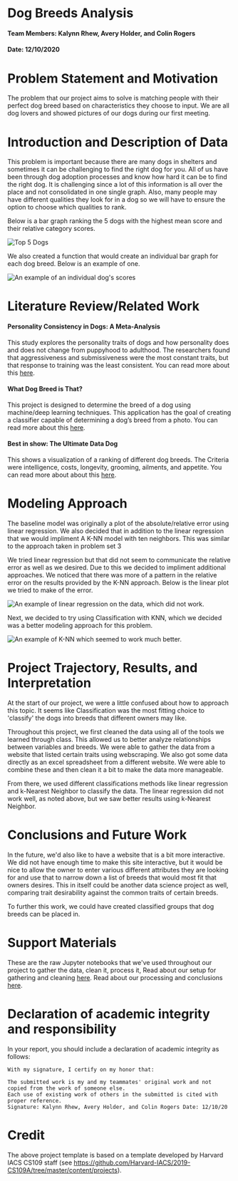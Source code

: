 # Dog Breeds Analysis
#### Team Members: Kalynn Rhew, Avery Holder, and Colin Rogers
#### Date: 12/10/2020

# Problem Statement and Motivation

The problem that our project aims to solve is matching people with their perfect dog breed based on characteristics they choose to input. We are all dog lovers and showed pictures of our dogs during our first meeting.

# Introduction and Description of Data
This problem is important because there are many dogs in shelters and sometimes it can be challenging to find the right dog for you. All of us have been through dog adoption processes and know how hard it can be to find the right dog. It is challenging since a lot of this information is all over the place and not consolidated in one single graph. Also, many people may have different qualities they look for in a dog so we will have to ensure the option to choose which qualities to rank.

Below is a bar graph ranking the 5 dogs with the highest mean score and their relative category scores.

![Top 5 Dogs](/images/top5.png)


We also created a function that would create an individual bar graph for each dog breed. Below is an example of one.

![An example of an individual dog's scores](/images/example_dog_graph.png)

# Literature Review/Related Work 
#### Personality Consistency in Dogs: A Meta-Analysis
This study explores the personality traits of dogs and how personality does and does not change from puppyhood to adulthood. The researchers found that aggressiveness and submissiveness were the most constant traits, but that response to training was the least consistent. You can read more about this [here](https://www.ncbi.nlm.nih.gov/pmc/articles/PMC3553070/).

#### What Dog Breed is That? 
This project is designed to determine the breed of a dog using machine/deep learning techniques. This application has the goal of creating a classifier capable of determining a dog’s breed from a photo. You can read more about this [here](https://towardsdatascience.com/dog-breed-identification-e3c6d6b4be84).

#### Best in show: The Ultimate Data Dog 
This shows a visualization of a ranking of different dog breeds. The Criteria were intelligence, costs, longevity, grooming, ailments, and appetite. You can read more about about this [here](https://www.informationisbeautiful.net/visualizations/best-in-show-whats-the-top-data-dog/).

# Modeling Approach
The baseline model was originally a plot of the absolute/relative error using linear regression.
We also decided that in addition to the linear regression that we would impliment A K-NN model with ten neighbors. This was similar to the approach taken in problem set 3
  

We tried linear regression but that did not seem to communicate the relative error as well as we desired. Due to this we decided to impliment additional approaches. 
We noticed that there was more of a pattern in the relative error on the results provided by the K-NN approach. Below is the linear plot we tried to make of the error. 

![An example of linear regression on the data, which did not work.](/images/lin_reg.png)

Next, we decided to try using Classification with KNN, which we decided was a better modeling approach for this problem.

![An example of K-NN which seemed to work much better.](/images/knn.png)


# Project Trajectory, Results, and Interpretation 

At the start of our project, we were a little confused about how to approach this topic. It seems like Classification was the most fitting choice to 'classify' the dogs into breeds that different owners may like.

Throughout this project, we first cleaned the data using all of the tools we learned through class. This allowed us to better analyze relationships between variables and breeds. We were able to gather the data from a website that listed certain traits using webscraping. We also got some data directly as an excel spreadsheet from a different website. We were able to combine these and then clean it a bit to make the data more manageable.

From there, we used different classifications methods like linear regression and k-Nearest Neighbor to classify the data. The linear regression did not work well, as noted above, but we saw better results using k-Nearest Neighbor. 

# Conclusions and Future Work
In the future, we'd also like to have a website that is a bit more interactive. We did not have enough time to make this site interactive, but it would be nice to allow the owner to enter various different attributes they are looking for and use that to narrow down a list of breeds that would most fit that owners desires. This in itself could be another data science project as well, comparing trait desirability against the common traits of certain breeds. 

To further this work, we could have created classified groups that dog breeds can be placed in. 

# Support Materials
These are the raw Jupyter notebooks that we've used throughout our project to gather the data, clean it, process it, 
Read about our setup for gathering and cleaning [here](https://github.com/AveryHolder/cpsc4300/blob/gh-pages/gather_and_clean.ipynb). 
Read about our processing and conclusions [here](https://github.com/AveryHolder/cpsc4300/blob/gh-pages/process.ipynb).

# Declaration of academic integrity and responsibility

In your report, you should include a declaration of academic integrity as follows:

```
With my signature, I certify on my honor that:

The submitted work is my and my teammates' original work and not copied from the work of someone else.
Each use of existing work of others in the submitted is cited with proper reference.
Signature: Kalynn Rhew, Avery Holder, and Colin Rogers Date: 12/10/20
```

# Credit
The above project template is based on a template developed by Harvard IACS CS109 staff (see https://github.com/Harvard-IACS/2019-CS109A/tree/master/content/projects).

